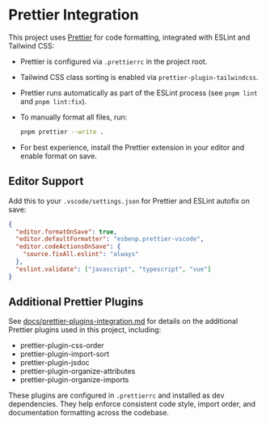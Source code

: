 # Prettier Integration

This project uses [Prettier](https://prettier.io/) for code formatting, integrated with ESLint and Tailwind CSS:

- Prettier is configured via `.prettierrc` in the project root.
- Tailwind CSS class sorting is enabled via `prettier-plugin-tailwindcss`.
- Prettier runs automatically as part of the ESLint process (see `pnpm lint` and `pnpm lint:fix`).
- To manually format all files, run:

  ```sh
  pnpm prettier --write .
  ```

- For best experience, install the Prettier extension in your editor and enable format on save.

## Editor Support

Add this to your `.vscode/settings.json` for Prettier and ESLint autofix on save:

```json
{
  "editor.formatOnSave": true,
  "editor.defaultFormatter": "esbenp.prettier-vscode",
  "editor.codeActionsOnSave": {
    "source.fixAll.eslint": "always"
  },
  "eslint.validate": ["javascript", "typescript", "vue"]
}
```

## Additional Prettier Plugins

See [docs/prettier-plugins-integration.md](docs/prettier-plugins-integration.md) for details on the additional Prettier plugins used in this project, including:

- prettier-plugin-css-order
- prettier-plugin-import-sort
- prettier-plugin-jsdoc
- prettier-plugin-organize-attributes
- prettier-plugin-organize-imports

These plugins are configured in `.prettierrc` and installed as dev dependencies. They help enforce consistent code style, import order, and documentation formatting across the codebase.

